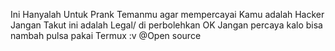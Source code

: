 Ini Hanyalah Untuk Prank Temanmu agar mempercayai Kamu adalah Hacker
Jangan Takut ini adalah Legal/ di perbolehkan OK
Jangan percaya kalo bisa nambah pulsa pakai Termux :v
@Open source
